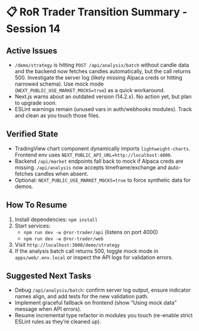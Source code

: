 # 📋 RoR Trader Transition Summary - Session 14

## Active Issues
- `/demo/strategy` is hitting `POST /api/analysis/batch` without candle data and the backend now fetches candles automatically, but the call returns 500. Investigate the server log (likely missing Alpaca creds or hitting narrowed schema). Use mock mode (`NEXT_PUBLIC_USE_MARKET_MOCKS=true`) as a quick workaround.
- Next.js warns about an outdated version (14.2.x). No action yet, but plan to upgrade soon.
- ESLint warnings remain (unused vars in auth/webhooks modules). Track and clean as you touch those files.

## Verified State
- TradingView chart component dynamically imports `lightweight-charts`. Frontend env uses `NEXT_PUBLIC_API_URL=http://localhost:4000`.
- Backend `/api/market` endpoints fall back to mock if Alpaca creds are missing. `/api/analysis` now accepts timeframe/exchange and auto-fetches candles when absent.
- Optional: `NEXT_PUBLIC_USE_MARKET_MOCKS=true` to force synthetic data for demos.

## How To Resume
1. Install dependencies: `npm install`
2. Start services:
   - `npm run dev -w @ror-trader/api` (listens on port 4000)
   - `npm run dev -w @ror-trader/web`
3. Visit `http://localhost:3000/demo/strategy`
4. If the analysis batch call returns 500, toggle mock mode in `apps/web/.env.local` or inspect the API logs for validation errors.

## Suggested Next Tasks
- Debug `/api/analysis/batch`: confirm server log output, ensure indicator names align, and add tests for the new validation path.
- Implement graceful fallback on frontend (show “Using mock data” message when API errors).
- Resume incremental type refactor in modules you touch (re-enable strict ESLint rules as they’re cleaned up).
